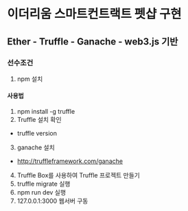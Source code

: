 # 이더리움 스마트컨트랙트 펫샵 구현
## Ether - Truffle - Ganache - web3.js 기반
### 선수조건
1. npm 설치

#### 사용법
1. npm install -g truffle
2. Truffle 설치 확인 
- truffle version
3. ganache 설치
- http://truffleframework.com/ganache
4. Truffle Box를 사용하여 Truffle 프로젝트 만들기
5. truffle migrate 실행
6. npm run dev 실행
7. 127.0.0.1:3000 웹서버 구동